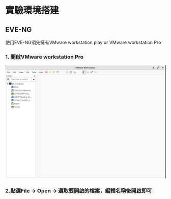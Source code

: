 # 實驗環境搭建 #

## EVE-NG ##

使用EVE-NG須先擁有VMware workstation play or VMware workstation Pro

### 1. 開啟VMware workstation Pro ###

![](environment/vmware1.png)

### 2.點選File -> Open -> 選取要開啟的檔案，編輯名稱後開啟即可 ###


